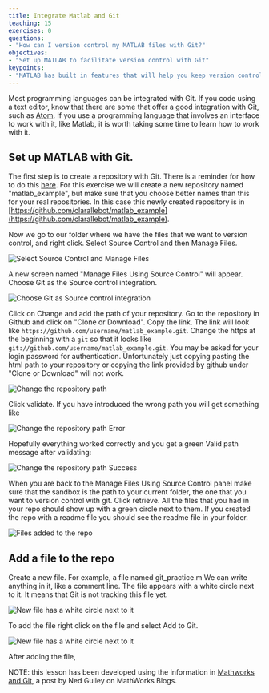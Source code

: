 ```yaml
---
title: Integrate Matlab and Git
teaching: 15
exercises: 0
questions:
- "How can I version control my MATLAB files with Git?"
objectives:
- "Set up MATLAB to facilitate version control with Git"
keypoints:
- "MATLAB has built in features that will help you keep version control of your MATLAB scripts."
---
```


Most programming languages can be integrated with Git. If you code using a text editor, know that there are some that offer a good integration with Git, such as [Atom](https://atom.io/). If you use a programming language that involves an interface to work with it, like Matlab, it is worth taking some time to learn how to work with it.  


## Set up MATLAB with Git.

The first step is to create a repository with Git. There is a reminder for how to do this [here](https://osulp.github.io/git-beginner/07-github/index.html). For this exercise we will create a new repository named "matlab_example", but make sure that you choose better names than this for your real repositories. In this case this newly created repository is in [https://github.com/clarallebot/matlab_example](https://github.com/clarallebot/matlab_example). 

Now we go to our folder where we have the files that we want to version control, and right click. Select Source Control and then Manage Files. 

![Select Source Control and Manage Files](../fig/git_with_matlab_cloning_repo-01.png)

A new screen named "Manage Files Using Source Control" will appear. Choose Git as the Source control integration. 

![Choose Git as Source control integration](../fig/git_with_matlab_cloning_repo-02.png)

Click on Change and add the path of your repository. Go to the repository in Github and click on "Clone or Download". Copy the link. The link will look like `https://github.com/username/matlab_example.git`. Change the https at the beginning with a `git` so that it looks like `git://github.com/username/matlab_example.git`. You may be asked for your login password for authentication. Unfortunately just copying pasting the html path to your repository or copying the link provided by github under "Clone or Download" will not work. 

![Change the repository path](../fig/git_with_matlab_cloning_repo-03.png)

Click validate. If you have introduced the wrong path you will get something like 

![Change the repository path Error](../fig/git_with_matlab_cloning_repo-04.png)

Hopefully everything worked correctly and you get a green Valid path message after validating:

![Change the repository path Success](../fig/git_with_matlab_cloning_repo-05.png)

When you are back to the Manage Files Using Source Control panel make sure that the sandbox is the path to your current folder, the one that you want to version control with git. Click retrieve. All the files that you had in your repo should show up with a green circle next to them. If you created the repo with a readme file you should see the readme file in your folder. 

![Files added to the repo](../fig/git_with_matlab_cloning_repo-06.png)

## Add a file to the repo

Create a new file. For example, a file named git_practice.m We can write anything in it, like a comment line. 
The file appears with a white circle next to it. It means that Git is not tracking this file yet. 

![New file has a white circle next to it](../fig/git_with_matlab_adding_files-01.png)

To add the file right click on the file and select Add to Git. 

![New file has a white circle next to it](../fig/git_with_matlab_adding_files-02.png)

After adding the file, 




NOTE: this lesson has been developed using the information in [Mathworks and Git](https://blogs.mathworks.com/community/2014/10/20/matlab-and-git/), a post by Ned Gulley on MathWorks Blogs. 
